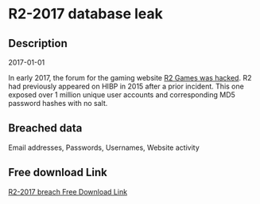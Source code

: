 # R2-2017 database leak

## Description

2017-01-01

In early 2017, the forum for the gaming website <a href="http://www.csoonline.com/article/3192246/security/r2games-compromised-again-over-one-million-accounts-exposed.html" target="_blank" rel="noopener">R2 Games was hacked</a>. R2 had previously appeared on HIBP in 2015 after a prior incident. This one exposed over 1 million unique user accounts and corresponding MD5 password hashes with no salt.

## Breached data

Email addresses, Passwords, Usernames, Website activity

## Free download Link

[R2-2017 breach Free Download Link](https://tinyurl.com/2b2k277t)